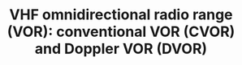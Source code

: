 ---
learningObjectiveId: "062.02.03"
parentId: "062.02"
title:
  "VHF omnidirectional radio range (VOR): conventional VOR (CVOR) and Doppler
  VOR (DVOR)"
---